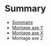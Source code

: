 # Summary

* [Sommaire](README.md)
* [Montage axe Y](Montage-axe-Y.md)
* [Montage axe X](Montage-axe-X.md)
* Montage axe Z

